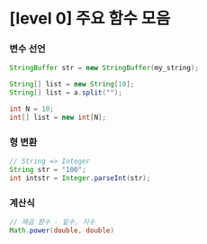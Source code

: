 # [level 0] 주요 함수 모음


### 변수 선언

```java
StringBuffer str = new StringBuffer(my_string);

String[] list = new String[10];
String[] list = a.split("");

int N = 10;
int[] list = new int[N];
```

### 형 변환

```java
// String => Integer
String str = "100";
int intstr = Integer.parseInt(str);
```

### 계산식

```java
// 제곱 함수 - 밑수, 지수
Math.power(double, double)
```